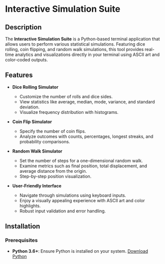 # Interactive Simulation Suite


## Description

The **Interactive Simulation Suite** is a Python-based terminal application that allows users to perform various statistical simulations. Featuring dice rolling, coin flipping, and random walk simulations, this tool provides real-time analytics and visualizations directly in your terminal using ASCII art and color-coded outputs.

## Features

- **Dice Rolling Simulator**
  - Customize the number of rolls and dice sides.
  - View statistics like average, median, mode, variance, and standard deviation.
  - Visualize frequency distribution with histograms.

- **Coin Flip Simulator**
  - Specify the number of coin flips.
  - Analyze outcomes with counts, percentages, longest streaks, and probability comparisons.

- **Random Walk Simulator**
  - Set the number of steps for a one-dimensional random walk.
  - Examine metrics such as final position, total displacement, and average distance from the origin.
  - Step-by-step position visualization.

- **User-Friendly Interface**
  - Navigate through simulations using keyboard inputs.
  - Enjoy a visually appealing experience with ASCII art and color highlights.
  - Robust input validation and error handling.

## Installation

### Prerequisites

- **Python 3.6+**: Ensure Python is installed on your system. [Download Python](https://www.python.org/downloads/)

